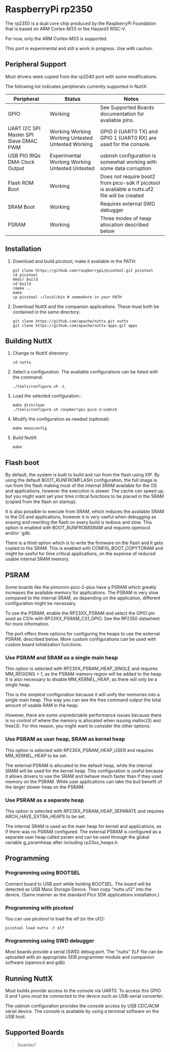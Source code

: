 # RaspberryPi rp2350

The rp2350 is a dual core chip produced by the RaspberryPi Foundation
that is based on ARM Cortex-M33 or the Hazard3 RISC-V.

For now, only the ARM Cortex-M33 is supported.

This port is experimental and still a work in progress. Use with
caution.

## Peripheral Support

Most drivers were copied from the rp2040 port with some modifications.

The following list indicates peripherals currently supported in NuttX:

| Peripheral                             | Status                                            | Notes                                                                                          |
| -------------------------------------- | ------------------------------------------------- | ---------------------------------------------------------------------------------------------- |
| GPIO                                   | Working                                           | See Supported Boards documentation for available pins.                                         |
| UART I2C SPI Master SPI Slave DMAC PWM | Working Working Working Untested Untested Working | GPIO 0 (UART0 TX) and GPIO 1 (UART0 RX) are used for the console.                              |
| USB PIO IRQs DMA Clock Output          | Experimental Working Working Untested Untested    | usbnsh configuration is somewhat working with some data corruption                             |
| Flash ROM Boot                         | Working                                           | Does not require boot2 from pico-sdk If picotool is available a nuttx.uf2 file will be created |
| SRAM Boot                              | Working                                           | Requires external SWD debugger                                                                 |
| PSRAM                                  | Working                                           | Three modes of heap allocation described below                                                 |

## Installation

1.  Download and build picotool, make it available in the PATH:
    
        git clone https://github.com/raspberrypi/picotool.git picotool
        cd picotool
        mkdir build
        cd build
        cmake ..
        make
        cp picotool ~/local/bin # somewhere in your PATH

2.  Download NuttX and the companion applications. These must both be
    contained in the same directory:
    
        git clone https://github.com/apache/nuttx.git nuttx
        git clone https://github.com/apache/nuttx-apps.git apps

## Building NuttX

1.  Change to NuttX directory:
    
        cd nuttx

2.  Select a configuration. The available configurations can be listed
    with the command:
    
        ./tools/configure.sh -L

3.  Load the selected configuration.:
    
        make distclean
        ./tools/configure.sh raspberrypi-pico-2:usbnsh

4.  Modify the configuration as needed (optional):
    
        make menuconfig

5.  Build NuttX:
    
        make

## Flash boot

By default, the system is built to build and run from the flash using
XIP. By using the default
<span class="title-ref">BOOT\_RUNFROMFLASH</span> configuration, the
full image is run from the flash making most of the internal SRAM
available for the OS and applications, however the execution is slower.
The cache can speed up, but you might want set your time critical
functions to be placed in the SRAM (copied from the flash on startup).

It is also possible to execute from SRAM, which reduces the available
SRAM to the OS and applications, however it is very useful when
debugging as erasing and rewriting the flash on every build is tedious
and slow. This option is enabled with
<span class="title-ref">BOOT\_RUNFROMISRAM</span> and requires
<span class="title-ref">openocd</span><span class="title-ref"> and/or
\`gdb</span>.

There is a third option which is to write the firmware on the flash and
it gets copied to the SRAM. This is enabled with
<span class="title-ref">CONFIG\_BOOT\_COPYTORAM</span> and might be
useful for time critical applications, on the expense of reduced usable
internal SRAM memory.

## PSRAM

Some boards like the <span class="title-ref">pimoroni-pico-2-plus</span>
have a PSRAM which greatly increases the available memory for
applications. The PSRAM is very slow compared to the internal SRAM, so
depending on the application, different configuration might be
necessary.

To use the PSRAM, enable the
<span class="title-ref">RP23XX\_PSRAM</span> and select the GPIO pin
used as CS1n with
<span class="title-ref">RP23XX\_PSRAM\_CS1\_GPIO</span>. See the RP2350
datasheet for more information.

The port offers three options for configuring the heaps to use the
external PSRAM, described below. More custom configurations can be used
with custom board initialization functions.

### Use PSRAM and SRAM as a single main heap

This option is selected with
<span class="title-ref">RP23XX\_PSRAM\_HEAP\_SINGLE</span> and requires
<span class="title-ref">MM\_REGIONS \> 1</span>, as the PSRAM memory
region will be added to the heap. It is also necessary to disable
<span class="title-ref">MM\_KERNEL\_HEAP</span>, as there will only be a
single heap.

This is the simplest configuration because it will unify the memories
into a single main heap. This way you can see the
<span class="title-ref">free</span> command output the total amount of
usable RAM in the heap.

However, there are some unpredictable performance issues because there
is no control of where the memory is allocated when issuing
<span class="title-ref">malloc(3)</span> and
<span class="title-ref">free(3)</span>. For this reason, you might want
to consider the other options.

### Use PSRAM as user heap, SRAM as kernel heap

This option is selected with
<span class="title-ref">RP23XX\_PSRAM\_HEAP\_USER</span> and requires
<span class="title-ref">MM\_KERNEL\_HEAP</span> to be set.

The external PSRAM is allocated to the default heap, while the internal
SRAM will be used for the kernel heap. This configuration is useful
because it allows drivers to use the SRAM and behave much faster than if
they used memory on the PSRAM. While user applications can take the bull
benefit of the larger slower heap on the PSRAM.

### Use PSRAM as a separate heap

This option is selected with
<span class="title-ref">RP23XX\_PSRAM\_HEAP\_SEPARATE</span> and
requires <span class="title-ref">ARCH\_HAVE\_EXTRA\_HEAPS</span> to be
set.

The internal SRAM is used as the main heap for kernel and applications,
as if there was no PSRAM configured. The external PSRAM is configured as
a separate user heap called <span class="title-ref">psram</span> and can
be used through the global variable
<span class="title-ref">g\_psramheap</span> after including
<span class="title-ref">rp23xx\_heaps.h</span>

## Programming

### Programming using BOOTSEL

Connect board to USB port while holding BOOTSEL. The board will be
detected as USB Mass Storage Device. Then copy "nuttx.uf2" into the
device. (Same manner as the standard Pico SDK applications
installation.)

### Programming with picotool

You can use picotool to load the elf (or the uf2):

    picotool load nuttx -t elf

### Programming using SWD debugger

Most boards provide a serial (SWD) debug port. The "nuttx" ELF file can
be uploaded with an appropriate SDB programmer module and companion
software (openocd and gdb)

## Running NuttX

Most builds provide access to the console via UART0. To access this GPIO
0 and 1 pins must be connected to the device such as USB-serial
converter.

The <span class="title-ref">usbnsh</span> configuration provides the
console access by USB CDC/ACM serial device. The console is available by
using a terminal software on the USB host.

## Supported Boards

> boards/*/*
